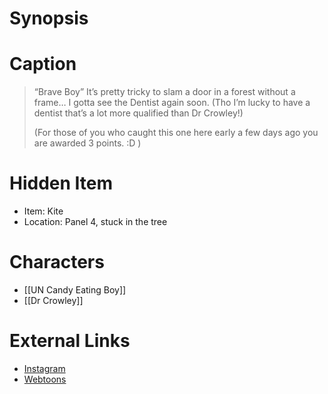 # Synopsis


# Caption
> “Brave Boy” It’s pretty tricky to slam a door in a forest without a frame…
> I gotta see the Dentist again soon. (Tho I’m lucky to have a dentist that’s a lot more qualified than Dr Crowley!)
> 
> (For those of you who caught this one here early a few days ago you are awarded 3 points. :D )

# Hidden Item
* Item: Kite
* Location: <spoiler>Panel 4, stuck in the tree</spoiler>

# Characters
* [[UN Candy Eating Boy]]
* [[Dr Crowley]]

# External Links
* [Instagram](https://www.instagram.com/p/CU3MdNYKStY/?igshid=YmMyMTA2M2Y=)
* [Webtoons](https://www.webtoons.com/en/challenge/twistwood-tales/99-brave-boy-/viewer?title_no=344740&episode_no=109)